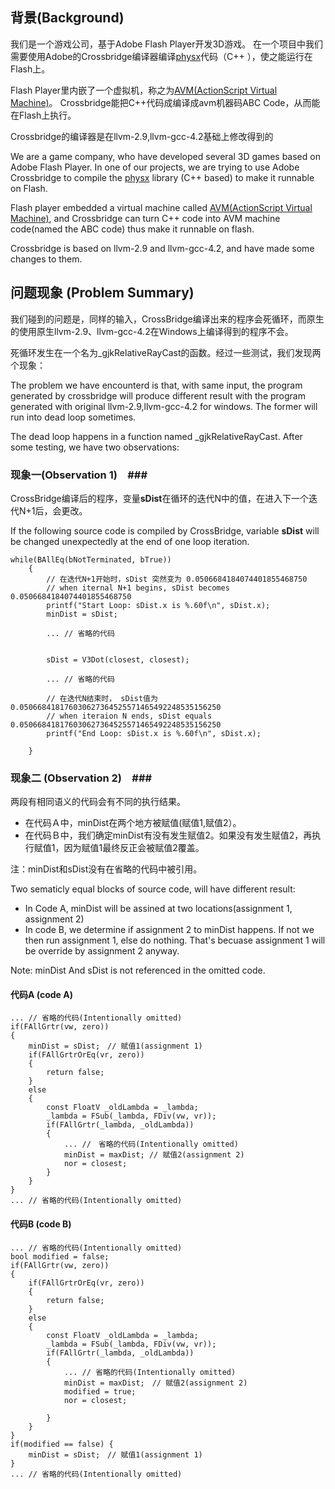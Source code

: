 ## 背景(Background) ##

我们是一个游戏公司，基于Adobe Flash Player开发3D游戏。 在一个项目中我们需要使用Adobe的Crossbridge编译器编译[physx](https://developer.nvidia.com/physx-sdk)代码（C++
），使之能运行在Flash上。

Flash Player里内嵌了一个虚拟机，称之为[AVM(ActionScript Virtual Machine)](https://www.adobe.com/content/dam/Adobe/en/devnet/actionscript/articles/avm2overview.pdf)。 Crossbridge能把C++代码成编译成avm机器码ABC Code，从而能在Flash上执行。

Crossbridge的编译器是在llvm-2.9,llvm-gcc-4.2基础上修改得到的

We are a game company, who have developed several 3D games based on Adobe Flash Player. In one of our projects, we are trying to use Adobe Crossbridge to compile the [physx](https://developer.nvidia.com/physx-sdk) library (C++ based) to make it runnable on Flash.

Flash player embedded a virtual machine called [AVM(ActionScript Virtual Machine)](https://www.adobe.com/content/dam/Adobe/en/devnet/actionscript/articles/avm2overview.pdf), and Crossbridge can turn C++ code into AVM machine code(named the ABC code) thus make it runnable on flash.

Crossbridge is based on llvm-2.9 and llvm-gcc-4.2, and have made some changes to them.

## 问题现象 (Problem Summary) ##
我们碰到的问题是，同样的输入，CrossBridge编译出来的程序会死循环，而原生的使用原生llvm-2.9、llvm-gcc-4.2在Windows上编译得到的程序不会。

死循环发生在一个名为_gjkRelativeRayCast的函数。经过一些测试，我们发现两个现象：

The problem we have encounterd is that, with same input, the program generated by crossbridge will produce different result with the program generated with original llvm-2.9,llvm-gcc-4.2 for windows. The former will run into dead loop sometimes.

The dead loop happens in a function named _gjkRelativeRayCast. After some testing, we have two observations:


### 现象一(Observation 1)　###
CrossBridge编译后的程序，变量**sDist**在循环的迭代N中的值，在进入下一个迭代N+1后，会更改。

If the following source code is compiled by CrossBridge, variable **sDist** will be changed unexpectedly at the end of one loop iteration.

	while(BAllEq(bNotTerminated, bTrue))
		{
			// 在迭代N+1开始时，sDist 突然变为 0.0506684184074401855468750
			// when iternal N+1 begins, sDist becomes 0.0506684184074401855468750
			printf("Start Loop: sDist.x is %.60f\n", sDist.x); 
			minDist = sDist;
			
			... // 省略的代码
			
			
			sDist = V3Dot(closest, closest);

			... // 省略的代码

			// 在迭代N结束时， sDist值为 0.050668418176030627364525571465492248535156250
			// when iteraion N ends, sDist equals 0.050668418176030627364525571465492248535156250
			printf("End Loop: sDist.x is %.60f\n", sDist.x); 
			
		}

### 现象二 (Observation 2)　###

两段有相同语义的代码会有不同的执行结果。　

- 在代码Ａ中，minDist在两个地方被赋值(赋值1,赋值2）。
- 在代码Ｂ中，我们确定minDist有没有发生赋值2。如果没有发生赋值2，再执行赋值1，因为赋值1最终反正会被赋值2覆盖。

注：minDist和sDist没有在省略的代码中被引用。

Two sematicly equal blocks of source code, will have different result:


- In Code A, minDist will be assined at two locations(assignment 1, assignment 2)
- In code B, we determine if assignment 2 to minDist happens. If not we then run assignment 1, else do nothing. That's becuase assignment 1 will be override by assignment 2 anyway. 

Note: minDist And sDist is not referenced in the omitted code.

#### 代码A (code A) ####

	... // 省略的代码(Intentionally omitted)
	if(FAllGrtr(vw, zero))
	{
		minDist = sDist;　// 赋值1(assignment 1)
		if(FAllGrtrOrEq(vr, zero))
		{
			return false;
		}
		else
		{
			const FloatV _oldLambda = _lambda;
			_lambda = FSub(_lambda, FDiv(vw, vr));
			if(FAllGrtr(_lambda, _oldLambda))
			{
				... //　省略的代码(Intentionally omitted)
				minDist = maxDist; // 赋值2(assignment 2)
				nor = closest;
			}
		}
	}
	... // 省略的代码(Intentionally omitted)

#### 代码B (code B) ####
    
	... // 省略的代码(Intentionally omitted)
	bool modified = false;
	if(FAllGrtr(vw, zero))
	{
		if(FAllGrtrOrEq(vr, zero))
		{
			return false;
		}
		else
		{
			const FloatV _oldLambda = _lambda;
			_lambda = FSub(_lambda, FDiv(vw, vr));
			if(FAllGrtr(_lambda, _oldLambda))
			{
				... // 省略的代码(Intentionally omitted)
				minDist = maxDist;　// 赋值2(assignment 2)
				modified = true;
				nor = closest;
				
			}
		}
	}
	if(modified == false) {
		minDist = sDist;　// 赋值1(assignment 1)
	}
	... // 省略的代码(Intentionally omitted)


